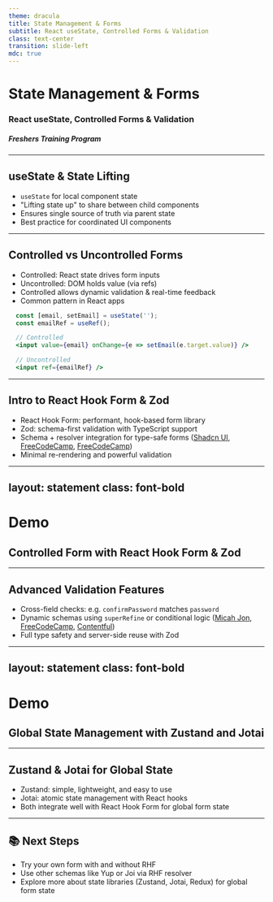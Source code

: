 ```yaml
---
theme: dracula
title: State Management & Forms
subtitle: React useState, Controlled Forms & Validation
class: text-center
transition: slide-left
mdc: true
---
```


# State Management & Forms

### React useState, Controlled Forms & Validation

##### Freshers Training Program

---

## useState & State Lifting

- `useState` for local component state
- "Lifting state up" to share between child components  
- Ensures single source of truth via parent state  
- Best practice for coordinated UI components

<!--
Time: 0–4 min  
Explain how `useState` works in-function. Then illustrate lifting state using React docs: moving state up to parent to share between siblings ([Reddit](https://www.reddit.com/r/reactjs/comments/10fxloj/how_do_you_use_reacthookform_and_zod_together/?utm_source=chatgpt.com), [React](https://legacy.reactjs.org/docs/lifting-state-up.html?utm_source=chatgpt.com), [React](https://react.dev/learn/sharing-state-between-components?utm_source=chatgpt.com)).
-->

---

## Controlled vs Uncontrolled Forms

- Controlled: React state drives form inputs
- Uncontrolled: DOM holds value (via refs)  
- Controlled allows dynamic validation & real-time feedback  
- Common pattern in React apps

```jsx
  const [email, setEmail] = useState('');
  const emailRef = useRef();

  // Controlled
  <input value={email} onChange={e => setEmail(e.target.value)} />

  // Uncontrolled
  <input ref={emailRef} />
```  

<!--
Time: 4–8 min  
Define controlled components. Show simple example with `value` + `onChange`. Explain benefits—easy validation, reset, conditional logic.
-->

---

## Intro to React Hook Form & Zod

- React Hook Form: performant, hook-based form library  
- Zod: schema-first validation with TypeScript support  
- Schema + resolver integration for type-safe forms ([Shadcn UI](https://ui.shadcn.com/docs/forms/react-hook-form?utm_source=chatgpt.com), [FreeCodeCamp](https://www.freecodecamp.org/news/what-is-lifting-state-up-in-react/?utm_source=chatgpt.com), [FreeCodeCamp](https://www.freecodecamp.org/news/react-form-validation-zod-react-hook-form/?utm_source=chatgpt.com))  
- Minimal re-rendering and powerful validation

<!--
Time: 8–12 min  
Explain react-hook-form’s advantages: minimal re-renders, easy integration with schemas via resolvers. Cite Zod tutorial from contentful & freeCodeCamp ([Micah Jon](https://micahjon.com/2023/form-validation-with-zod/?utm_source=chatgpt.com)).
-->

---
layout: statement
class: font-bold
---

# Demo

## Controlled Form with React Hook Form & Zod

<!-- 
1. **Parent** holds form state context  
2. Create controlled `<input>` using RHF’s `register`  
3. Define Zod schema (e.g., email, password, confirm)  
4. Setup `useForm({ resolver: zodResolver(schema) })`  
5. Submit => console.log or error messages displayed  
6. On error: real-time inline messages; highlight fields
- Start with demo code loaded in browser  
- Show real-time error as user types (e.g., invalid email)  
- Show unsuccessful submit with errors  
- Correct fields then successful submit  
- Explain how controlled forms and schema validation works live
-->

---

## Advanced Validation Features

- Cross-field checks: e.g. `confirmPassword` matches `password`  
- Dynamic schemas using `superRefine` or conditional logic ([Micah Jon](https://micahjon.com/2023/form-validation-with-zod/?utm_source=chatgpt.com), [FreeCodeCamp](https://www.freecodecamp.org/news/react-form-validation-zod-react-hook-form/?utm_source=chatgpt.com), [Contentful](https://www.contentful.com/blog/react-hook-form-validation-zod/?utm_source=chatgpt.com))  
- Full type safety and server-side reuse with Zod

<!--
Time: 12–15 min  
Show advanced Zod capabilities like `refine` or `superRefine`. Explain how full validation logic can be shared between client and server.
-->

---
layout: statement
class: font-bold
---

# Demo

## Global State Management with Zustand and Jotai

---

## Zustand & Jotai for Global State

- Zustand: simple, lightweight, and easy to use
- Jotai: atomic state management with React hooks
- Both integrate well with React Hook Form for global form state

<!--
Time: 15–18 min  
Explain how Zustand and Jotai work. Show example with global form state.
-->

---

## 📚 Next Steps

- Try your own form with and without RHF
- Use other schemas like Yup or Joi via RHF resolver  
- Explore more about state libraries (Zustand, Jotai, Redux) for global form state
